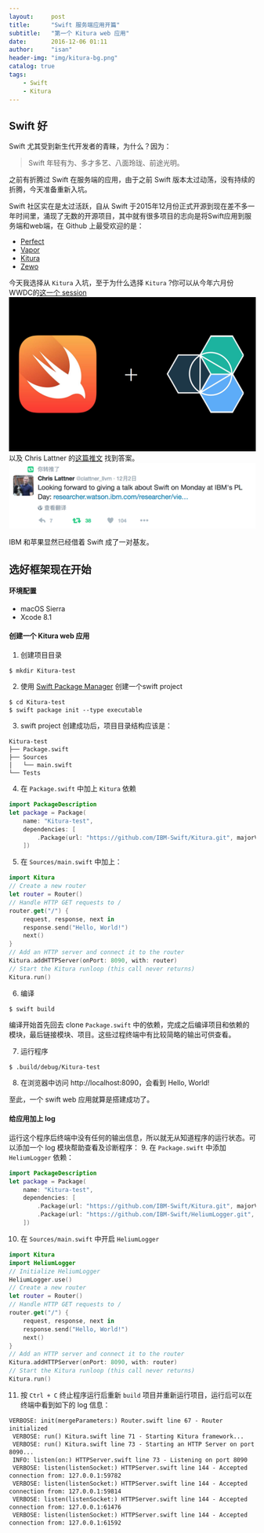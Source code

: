```yaml
---
layout:     post
title:      "Swift 服务端应用开篇"
subtitle:   "第一个 Kitura web 应用"
date:       2016-12-06 01:11
author:     "isan"
header-img: "img/kitura-bg.png"
catalog: true
tags:
    - Swift
    - Kitura
---
```


## Swift 好

Swift 尤其受到新生代开发者的青睐，为什么？因为：

>Swift 年轻有为、多才多艺、八面玲珑、前途光明。

之前有折腾过 Swift 在服务端的应用，由于之前 Swift 版本太过动荡，没有持续的折腾，今天准备重新入坑。

Swift 社区实在是太过活跃，自从 Swift 于2015年12月份正式开源到现在差不多一年时间里，涌现了无数的开源项目，其中就有很多项目的志向是将Swift应用到服务端和web端，在 Github 上最受欢迎的是：

- [Perfect](https://github.com/PerfectlySoft/Perfect)
- [Vapor](https://github.com/vapor/vapor)
- [Kitura](https://github.com/IBM-Swift/Kitura)
- [Zewo](https://github.com/Zewo/Zewo)

今天我选择从 `Kitura` 入坑，至于为什么选择 `Kitura` ?你可以从今年六月份WWDC的[这一个 session](https://developer.apple.com/videos/play/wwdc2016/415/)
![img](/img/in-post/swift-server/bestie.png)
以及 Chris Lattner 的[这篇推文](https://twitter.com/clattner_llvm/status/804726031546335232)
找到答案。
![img](/img/in-post/swift-server/chris-ibm.png)

IBM 和苹果显然已经借着 Swift 成了一对基友。

## 选好框架现在开始

#### 环境配置
- macOS Sierra
- Xcode 8.1

#### 创建一个 Kitura web 应用

1. 创建项目目录

```
$ mkdir Kitura-test
```

2. 使用 [Swift Package Manager](https://swift.org/package-manager/) 创建一个swift project

```
$ cd Kitura-test
$ swift package init --type executable
```

3. swift project 创建成功后，项目目录结构应该是：
```
Kitura-test
├── Package.swift
├── Sources
│   └── main.swift
└── Tests
```

4. 在 `Package.swift` 中加上 `Kitura` 依赖
```swift
import PackageDescription
let package = Package(
    name: "Kitura-test",
    dependencies: [
        .Package(url: "https://github.com/IBM-Swift/Kitura.git", majorVersion: 1, minor: 2)
    ])
```

5. 在 `Sources/main.swift` 中加上：
```swift
import Kitura
// Create a new router
let router = Router()
// Handle HTTP GET requests to /
router.get("/") {
    request, response, next in
    response.send("Hello, World!")
    next()
}
// Add an HTTP server and connect it to the router
Kitura.addHTTPServer(onPort: 8090, with: router)
// Start the Kitura runloop (this call never returns)
Kitura.run()
```

6. 编译
```
$ swift build
```
编译开始首先回去 clone `Package.swift` 中的依赖，完成之后编译项目和依赖的模块，最后链接模块、项目。这些过程终端中有比较简略的输出可供查看。

7. 运行程序
```
$ .build/debug/Kitura-test
```

8. 在浏览器中访问 http://localhost:8090，会看到 Hello, World! 

至此，一个 swift web 应用就算是搭建成功了。

#### 给应用加上 log

运行这个程序后终端中没有任何的输出信息，所以就无从知道程序的运行状态。可以添加一个 log 模块帮助查看及诊断程序：
9. 在 `Package.swift` 中添加 `HeliumLogger` 依赖：
```swift
import PackageDescription
let package = Package(
    name: "Kitura-test",
    dependencies: [
        .Package(url: "https://github.com/IBM-Swift/Kitura.git", majorVersion: 1, minor: 2),
        .Package(url: "https://github.com/IBM-Swift/HeliumLogger.git", majorVersion: 1, minor: 1)
    ])
```

10. 在 `Sources/main.swift` 中开启 `HeliumLogger`
```swift
import Kitura
import HeliumLogger
// Initialize HeliumLogger
HeliumLogger.use()
// Create a new router
let router = Router()
// Handle HTTP GET requests to /
router.get("/") {
    request, response, next in
    response.send("Hello, World!")
    next()
}
// Add an HTTP server and connect it to the router
Kitura.addHTTPServer(onPort: 8090, with: router)
// Start the Kitura runloop (this call never returns)
Kitura.run()
```

11. 按 `Ctrl + C` 终止程序运行后重新 `build` 项目并重新运行项目，运行后可以在终端中看到如下的 log 信息：
```
VERBOSE: init(mergeParameters:) Router.swift line 67 - Router initialized 
 VERBOSE: run() Kitura.swift line 71 - Starting Kitura framework... 
 VERBOSE: run() Kitura.swift line 73 - Starting an HTTP Server on port 8090... 
 INFO: listen(on:) HTTPServer.swift line 73 - Listening on port 8090 
 VERBOSE: listen(listenSocket:) HTTPServer.swift line 144 - Accepted connection from: 127.0.0.1:59782 
 VERBOSE: listen(listenSocket:) HTTPServer.swift line 144 - Accepted connection from: 127.0.0.1:59814 
 VERBOSE: listen(listenSocket:) HTTPServer.swift line 144 - Accepted connection from: 127.0.0.1:61476 
 VERBOSE: listen(listenSocket:) HTTPServer.swift line 144 - Accepted connection from: 127.0.0.1:61592 
```












